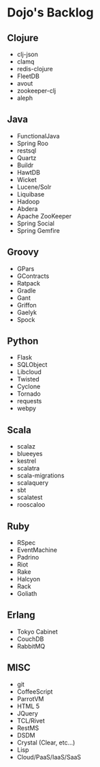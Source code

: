 Dojo's Backlog
==============

## Clojure
* clj-json
* clamq 
* redis-clojure
* FleetDB 
* avout
* zookeeper-clj
* aleph

## Java
* FunctionalJava
* Spring Roo
* restsql
* Quartz
* Buildr
* HawtDB
* Wicket
* Lucene/Solr
* Liquibase
* Hadoop
* Abdera
* Apache ZooKeeper
* Spring Social
* Spring Gemfire

## Groovy
* GPars
* GContracts
* Ratpack
* Gradle
* Gant
* Griffon 
* Gaelyk
* Spock

## Python
* Flask
* SQLObject
* Libcloud
* Twisted
* Cyclone
* Tornado
* requests
* webpy

## Scala
* scalaz
* blueeyes
* kestrel
* scalatra
* scala-migrations
* scalaquery
* sbt
* scalatest
* rooscaloo

## Ruby
* RSpec
* EventMachine
* Padrino
* Riot
* Rake
* Halcyon
* Rack
* Goliath

## Erlang
* Tokyo Cabinet
* CouchDB
* RabbitMQ

## MISC
* git
* CoffeeScript
* ParrotVM
* HTML 5
* JQuery
* TCL/Rivet
* RestMS
* DSDM
* Crystal (Clear, etc...)
* Lisp
* Cloud/PaaS/IaaS/SaaS